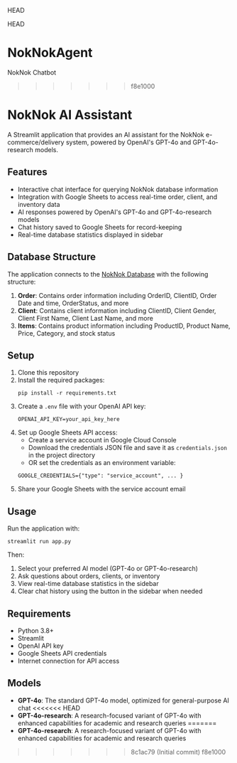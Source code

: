 HEAD

HEAD
# NokNokAgent
NokNok Chatbot

>>>>>>> f8e1000
# NokNok AI Assistant

A Streamlit application that provides an AI assistant for the NokNok e-commerce/delivery system, powered by OpenAI's GPT-4o and GPT-4o-research models.

## Features

- Interactive chat interface for querying NokNok database information
- Integration with Google Sheets to access real-time order, client, and inventory data
- AI responses powered by OpenAI's GPT-4o and GPT-4o-research models
- Chat history saved to Google Sheets for record-keeping
- Real-time database statistics displayed in sidebar

## Database Structure

The application connects to the [NokNok Database](https://docs.google.com/spreadsheets/d/12rCspNRPXyuiJpF_4keonsa1UenwHVOdr8ixpZHnfwI/edit?usp=sharing) with the following structure:

1. **Order**: Contains order information including OrderID, ClientID, Order Date and time, OrderStatus, and more
2. **Client**: Contains client information including ClientID, Client Gender, Client First Name, Client Last Name, and more
3. **Items**: Contains product information including ProductID, Product Name, Price, Category, and stock status

## Setup

1. Clone this repository
2. Install the required packages:
   ```
   pip install -r requirements.txt
   ```
3. Create a `.env` file with your OpenAI API key:
   ```
   OPENAI_API_KEY=your_api_key_here
   ```
4. Set up Google Sheets API access:
   - Create a service account in Google Cloud Console
   - Download the credentials JSON file and save it as `credentials.json` in the project directory
   - OR set the credentials as an environment variable:
   ```
   GOOGLE_CREDENTIALS={"type": "service_account", ... }
   ```
5. Share your Google Sheets with the service account email

## Usage

Run the application with:

```
streamlit run app.py
```

Then:
1. Select your preferred AI model (GPT-4o or GPT-4o-research)
2. Ask questions about orders, clients, or inventory
3. View real-time database statistics in the sidebar
4. Clear chat history using the button in the sidebar when needed

## Requirements

- Python 3.8+
- Streamlit
- OpenAI API key
- Google Sheets API credentials
- Internet connection for API access

## Models

- **GPT-4o**: The standard GPT-4o model, optimized for general-purpose AI chat
<<<<<<< HEAD
- **GPT-4o-research**: A research-focused variant of GPT-4o with enhanced capabilities for academic and research queries 
=======
- **GPT-4o-research**: A research-focused variant of GPT-4o with enhanced capabilities for academic and research queries 
>>>>>>> 8c1ac79 (Initial commit)
>>>>>>> f8e1000
